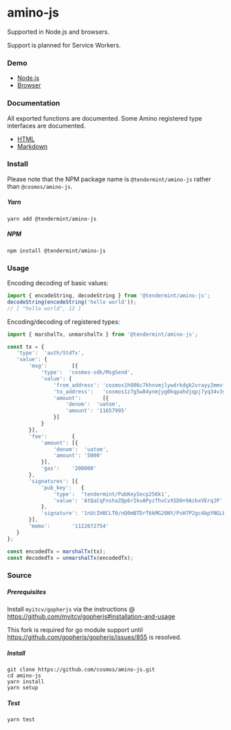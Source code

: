 # amino-js

Supported in Node.js and browsers.

Support is planned for Service Workers.

### Demo

- [Node.js](https://repl.it/repls/ScalyGracefulState)
- [Browser](https://jsfiddle.net/qk2wut06/)

### Documentation

All exported functions are documented. Some Amino registered type interfaces are documented.

- [HTML](docs/html/index.html)
- [Markdown](docs/md/README.md)

### Install

Please note that the NPM package name is `@tendermint/amino-js` rather than `@cosmos/amino-js`.

##### Yarn
```shell
yarn add @tendermint/amino-js
```

##### NPM
```shell
npm install @tendermint/amino-js
```

### Usage

Encoding decoding of basic values:
```js
import { encodeString, decodeString } from '@tendermint/amino-js';
decodeString(encodeString('hello world'));
// [ "hello world", 12 ]
```

Encoding/decoding of registered types:
```js
import { marshalTx, unmarshalTx } from '@tendermint/amino-js';

const tx = {
   'type':  'auth/StdTx',
   'value': {
       'msg':        [{
           'type':  'cosmos-sdk/MsgSend',
           'value': {
               'from_address': 'cosmos1h806c7khnvmjlywdrkdgk2vrayy2mmvf9rxk2r',
               'to_address':   'cosmos1z7g5w84ynmjyg0kqpahdjqpj7yq34v3suckp0e',
               'amount':       [{
                   'denom':  'uatom',
                   'amount': '11657995'
               }]
           }
       }],
       'fee':        {
           'amount': [{
               'denom':  'uatom',
               'amount': '5000'
           }],
           'gas':    '200000'
       },
       'signatures': [{
           'pub_key':   {
               'type':  'tendermint/PubKeySecp256k1',
               'value': 'AtQaCqFnshaZQp6rIkvAPyzThvCvXSDO+9AzbxVErqJP'
           },
           'signature': '1nUcIH0CLT0/nQ0mBTDrT6kMG20NY/PsH7P2gc4bpYNGLEYjBmdWevXUJouSE/9A/60QG9cYeqyTe5kFDeIPxQ=='
       }],
       'memo':       '1122672754'
   }
};

const encodedTx = marshalTx(tx);
const decodedTx = unmarshalTx(encodedTx);
```

### Source

##### Prerequisites

Install `myitcv/gopherjs` via the instructions @ https://github.com/myitcv/gopherjs#installation-and-usage

This fork is required for go module support until https://github.com/gopherjs/gopherjs/issues/855 is resolved.

##### Install

```shell
git clone https://github.com/cosmos/amino-js.git
cd amino-js
yarn install
yarn setup
```

##### Test

```shell
yarn test
```

